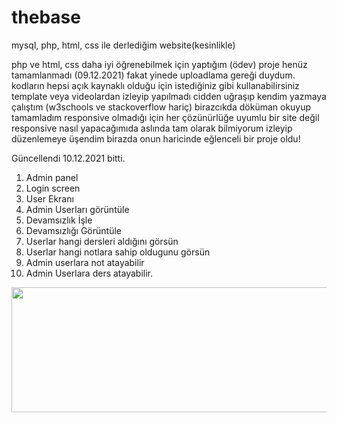 # thebase
mysql, php, html, css ile derlediğim website(kesinlikle) 

php ve html, css daha iyi öğrenebilmek için yaptığım (ödev) proje henüz tamamlanmadı (09.12.2021) fakat yinede uploadlama gereği duydum.
kodların hepsi açık kaynaklı olduğu için istediğiniz gibi kullanabilirsiniz template veya videolardan izleyip yapılmadı cidden uğraşıp kendim yazmaya çalıştım
(w3schools ve stackoverflow hariç) birazcıkda döküman okuyup tamamladım responsive olmadığı için her çözünürlüğe uyumlu bir site değil responsive nasıl yapacağımıda aslında tam olarak bilmiyorum izleyip düzenlemeye üşendim birazda onun haricinde eğlenceli bir proje oldu!

Güncellendi 10.12.2021 bitti.
1. Admin panel
2. Login screen
3. User Ekranı
4. Admin Userları görüntüle 
5. Devamsızlık İşle
6. Devamsızlığı Görüntüle
7. Userlar hangi dersleri aldığını görsün
8. Userlar hangi notlara sahip oldugunu görsün
9. Admin userlara not atayabilir
10. Admin Userlara ders atayabilir.

<img src="https://cdn.shopify.com/s/files/1/0583/5341/8448/products/sadPepe_digital_art_x4_8ae327af-c647-4b1d-aa50-20572ab14e13.png?v=162584534" width="1208" height="200"/>
